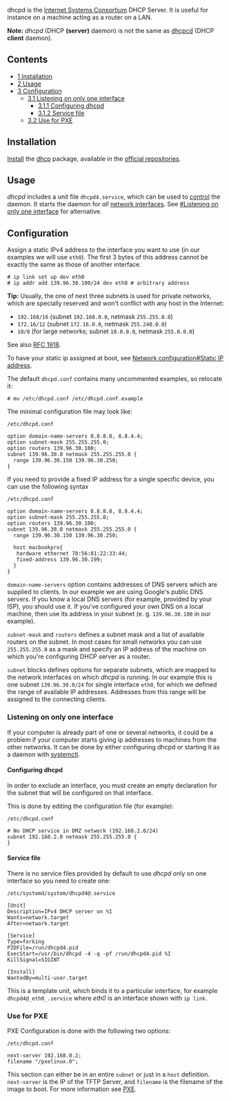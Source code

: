dhcpd is the [Internet Systems Consortium](http://www.isc.org/downloads/dhcp/) DHCP Server. It is useful for instance on a machine acting as a router on a LAN.

**Note:** _dhcpd_ (DHCP **(server)** daemon) is not the same as [dhcpcd](/index.php/Dhcpcd "Dhcpcd") (DHCP **client** daemon).

## Contents

*   [1 Installation](#Installation)
*   [2 Usage](#Usage)
*   [3 Configuration](#Configuration)
    *   [3.1 Listening on only one interface](#Listening_on_only_one_interface)
        *   [3.1.1 Configuring dhcpd](#Configuring_dhcpd)
        *   [3.1.2 Service file](#Service_file)
    *   [3.2 Use for PXE](#Use_for_PXE)

## Installation

[Install](/index.php/Install "Install") the [dhcp](https://www.archlinux.org/packages/?name=dhcp) package, available in the [official repositories](/index.php/Official_repositories "Official repositories").

## Usage

_dhcpd_ includes a unit file `dhcpd4.service`, which can be used to [control](/index.php/Enable "Enable") the daemon. It starts the daemon for _all_ [network interfaces](/index.php/Network_configuration#Network_Interfaces "Network configuration"). See [#Listening on only one interface](#Listening_on_only_one_interface) for alternative.

## Configuration

Assign a static IPv4 address to the interface you want to use (in our examples we will use `eth0`). The first 3 bytes of this address cannot be exactly the same as those of another interface.

```
# ip link set up dev eth0
# ip addr add 139.96.30.100/24 dev eth0 # arbitrary address

```

**Tip:** Usually, the one of next three subnets is used for private networks, which are specially reserved and won't conflict with any host in the Internet:

*   `192.168/16` (subnet `192.168.0.0`, netmask `255.255.0.0`)
*   `172.16/12` (subnet `172.16.0.0`, netmask `255.240.0.0`)
*   `10/8` (for large networks; subnet `10.0.0.0`, netmask `255.0.0.0`)

See also [RFC 1918](http://www.ietf.org/rfc/rfc1918.txt).

To have your static ip assigned at boot, see [Network configuration#Static IP address](/index.php/Network_configuration#Static_IP_address "Network configuration").

The default `dhcpd.conf` contains many uncommented examples, so relocate it:

```
# mv /etc/dhcpd.conf /etc/dhcpd.conf.example

```

The minimal configuration file may look like:

 `/etc/dhcpd.conf` 

```
option domain-name-servers 8.8.8.8, 8.8.4.4;
option subnet-mask 255.255.255.0;
option routers 139.96.30.100;
subnet 139.96.30.0 netmask 255.255.255.0 {
  range 139.96.30.150 139.96.30.250;
}

```

If you need to provide a fixed IP address for a single specific device, you can use the following syntax

 `/etc/dhcpd.conf` 

```
option domain-name-servers 8.8.8.8, 8.8.4.4;
option subnet-mask 255.255.255.0;
option routers 139.96.30.100;
subnet 139.96.30.0 netmask 255.255.255.0 {
  range 139.96.30.150 139.96.30.250;

  host macbookpro{
   hardware ethernet 70:56:81:22:33:44;
   fixed-address 139.96.30.199;
  }
}

```

`domain-name-servers` option contains addresses of DNS servers which are supplied to clients. In our example we are using Google's public DNS servers. If you know a local DNS servers (for example, provided by your ISP), you should use it. If you've configured your own DNS on a local machine, then use its address in your subnet (e. g. `139.96.30.100` in our example).

`subnet-mask` and `routers` defines a subnet mask and a list of available routers on the subnet. In most cases for small networks you can use `255.255.255.0` as a mask and specify an IP address of the machine on which you're configuring DHCP server as a router.

`subnet` blocks defines options for separate subnets, which are mapped to the network interfaces on which _dhcpd_ is running. In our example this is one subnet `139.96.30.0/24` for single interface `eth0`, for which we defined the range of available IP addresses. Addresses from this range will be assigned to the connecting clients.

### Listening on only one interface

If your computer is already part of one or several networks, it could be a problem if your computer starts giving ip addresses to machines from the other networks. It can be done by either configuring dhcpd or starting it as a daemon with [systemctl](/index.php/Systemd#Using_units "Systemd").

#### Configuring dhcpd

In order to exclude an interface, you must create an empty declaration for the subnet that will be configured on that interface.

This is done by editing the configuration file (for example):

 `/etc/dhcpd.conf` 

```
# No DHCP service in DMZ network (192.168.2.0/24)
subnet 192.168.2.0 netmask 255.255.255.0 {
}

```

#### Service file

There is no service files provided by default to use _dhcpd_ only on one interface so you need to create one:

 `/etc/systemd/system/dhcpd4@.service` 

```
[Unit]
Description=IPv4 DHCP server on %I
Wants=network.target
After=network.target

[Service]
Type=forking
PIDFile=/run/dhcpd4.pid
ExecStart=/usr/bin/dhcpd -4 -q -pf /run/dhcpd4.pid %I
KillSignal=SIGINT

[Install]
WantedBy=multi-user.target

```

This is a template unit, which binds it to a particular interface, for example `dhcpd4@_eth0_.service` where _eth0_ is an interface shown with `ip link`.

### Use for PXE

PXE Configuration is done with the following two options:

 `/etc/dhcpd.conf` 

```
next-server 192.168.0.2;
filename "/pxelinux.0";

```

This section can either be in an entire `subnet` or just in a `host` definition. `next-server` is the IP of the TFTP Server, and `filename` is the filename of the image to boot. For more information see [PXE](/index.php/PXE "PXE").